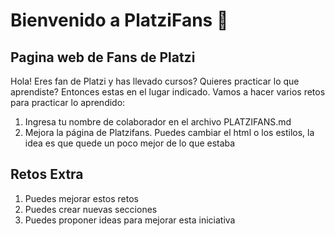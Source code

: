 # Bienvenido a PlatziFans 💚
## Pagina web de Fans de Platzi

Hola! Eres fan de Platzi y has llevado cursos? Quieres practicar lo que aprendiste? Entonces estas en el lugar indicado. Vamos a hacer varios retos para practicar lo aprendido:

1. Ingresa tu nombre de colaborador en el archivo PLATZIFANS.md
2. Mejora la página de Platzifans. Puedes cambiar el html o los estilos, la idea es que quede un poco mejor de lo que estaba


## Retos Extra
1. Puedes mejorar estos retos
2. Puedes crear nuevas secciones
3. Puedes proponer ideas para mejorar esta iniciativa
